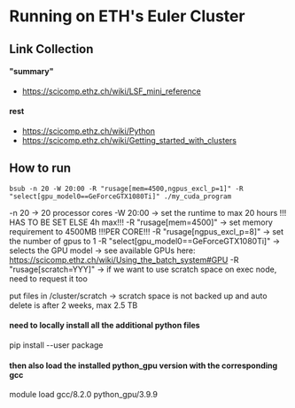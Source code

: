 # Running on ETH's Euler Cluster

## Link Collection

#### "summary"
- https://scicomp.ethz.ch/wiki/LSF_mini_reference

####  rest
- https://scicomp.ethz.ch/wiki/Python
- https://scicomp.ethz.ch/wiki/Getting_started_with_clusters



## How to run
```
bsub -n 20 -W 20:00 -R "rusage[mem=4500,ngpus_excl_p=1]" -R "select[gpu_model0==GeForceGTX1080Ti]" ./my_cuda_program
```
-n 20 -> 20 processor cores
-W 20:00 -> set the runtime to max 20 hours !!! HAS TO BE SET ELSE 4h max!!!
-R "rusage[mem=4500]" -> set memory requirement to 4500MB !!!PER CORE!!!
-R "rusage[ngpus_excl_p=8]" -> set the number of gpus to 1
-R "select[gpu_model0==GeForceGTX1080Ti]" -> selects the GPU model 
    -> see available GPUs here: https://scicomp.ethz.ch/wiki/Using_the_batch_system#GPU
-R "rusage[scratch=YYY]" -> if we want to use scratch space on exec node, need to request it too

put files in  /cluster/scratch -> scratch space is not backed up and auto delete is after 2 weeks, max 2.5 TB

#### need to locally install all the additional python files
pip install --user package

#### then also load the installed python_gpu version with the corresponding gcc
module load gcc/8.2.0 python_gpu/3.9.9

